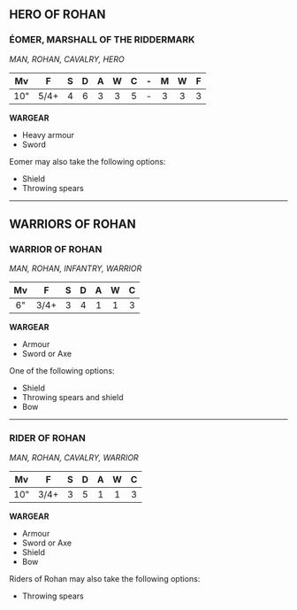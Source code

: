## HERO OF ROHAN

<div class="unitCard" markdown>

### ÉOMER, MARSHALL OF THE RIDDERMARK
*MAN, ROHAN, CAVALRY, HERO*

| Mv | F | S | D | A | W | C | - | M | W | F |
|:---:|:--:|:-:|:-:|:-:|:-:|:-:|:-:|:-:|:--:|:-:|
| 10" | 5/4+ | 4 | 6 | 3 | 3 | 5 | - | 3 | 3 | 3 |

**WARGEAR**

* Heavy armour 
* Sword

Eomer may also take the following options:

* Shield
* Throwing spears

</div>

---

## WARRIORS OF ROHAN

<div class="unitCard" markdown>

### WARRIOR OF ROHAN
*MAN, ROHAN, INFANTRY, WARRIOR*

| Mv | F | S | D | A | W | C |
|:--:|:--:|:-:|:-:|:-:|:-:|:-:|
| 6" | 3/4+ | 3 | 4 | 1 | 1 | 3 |

**WARGEAR**

* Armour
* Sword or Axe

One of the following options:

* Shield
* Throwing spears and shield
* Bow

</div>

---

<div class="unitCard" markdown>

### RIDER OF ROHAN
*MAN, ROHAN, CAVALRY, WARRIOR*

| Mv | F | S | D | A | W | C |
|:---:|:--:|:-:|:-:|:-:|:-:|:-:|
| 10" | 3/4+ | 3 | 5 | 1 | 1 | 3 |

**WARGEAR**

* Armour
* Sword or Axe
* Shield 
* Bow

Riders of Rohan may also take the following options:

* Throwing spears

</div>